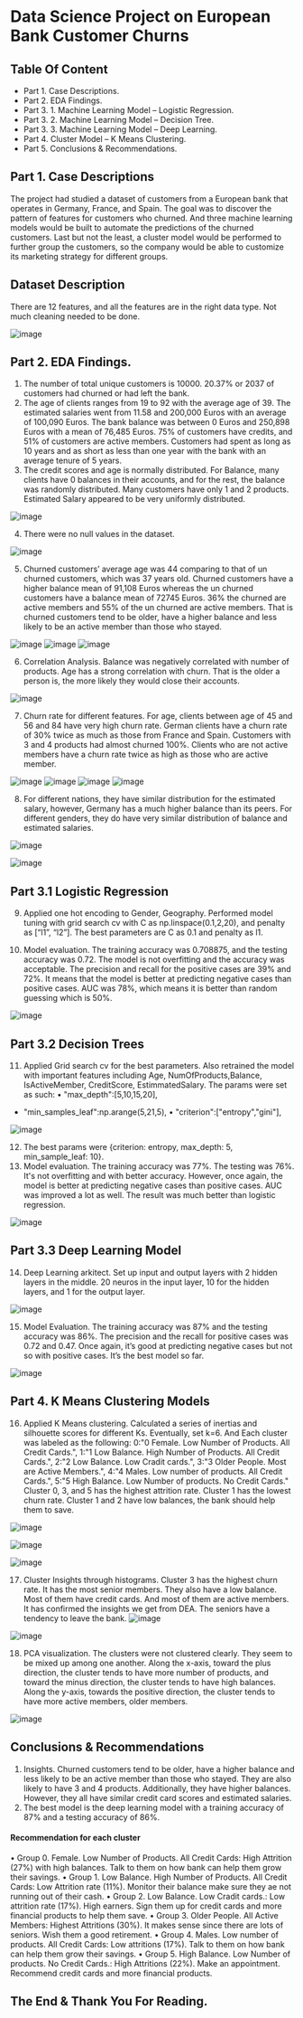 # Data Science Project on European Bank Customer Churns
## Table Of Content

* Part 1. Case Descriptions.
* Part 2. EDA Findings.
* Part 3. 1. Machine Learning Model – Logistic Regression.
* Part 3. 2. Machine Learning Model – Decision Tree.
* Part 3. 3.  Machine Learning Model – Deep Learning.
* Part 4. Cluster Model – K Means Clustering.
* Part 5. Conclusions & Recommendations. 

## Part 1. Case Descriptions
The project had studied a dataset of customers from a European bank that operates in Germany, France, and Spain. The goal was to discover the pattern of features for customers who churned. And three machine learning models would be built to automate the predictions of the churned customers. Last but not the least, a cluster model would be performed to further group the customers, so the company would be able to customize its marketing strategy for different groups.

## Dataset Description
There are 12 features, and all the features are in the right data type. Not much cleaning needed to be done.

![image](https://github.com/user-attachments/assets/7087425c-4e02-478f-b16e-628305c89985)


## Part 2. EDA Findings.
1.	The number of total unique customers is 10000. 20.37% or 2037 of customers had churned or had left the bank. 
2.	The age of clients ranges from 19 to 92 with the average age of 39. The estimated salaries went from 11.58 and 200,000 Euros with an average of 100,090 Euros. The bank balance was between 0 Euros and 250,898 Euros with a mean of 76,485 Euros. 75% of customers have credits, and 51% of customers are active members. Customers had spent as long as 10 years and as short as less than one year with the bank with an average tenure of 5 years.
3.	The credit scores and age is normally distributed.  For Balance, many clients have 0 balances in their accounts, and for the rest, the balance was randomly distributed. Many customers have only 1 and 2 products. Estimated Salary appeared to be very uniformly distributed.

![image](https://github.com/user-attachments/assets/1d2ae52f-2ba4-45db-bfe8-d947a17c539d)

 
4.	There were no null values in the dataset.  

![image](https://github.com/user-attachments/assets/01d529a9-44f0-46c7-8edd-6647d040c931)


5.	Churned customers’ average age was 44 comparing to that of un churned customers, which was 37 years old. Churned customers have a higher balance mean of 91,108 Euros whereas the un churned customers have a balance mean of 72745 Euros. 36% the churned are active members and 55% of the un churned are active members.  That is churned customers tend to be older, have a higher balance and less likely to be an active member than those who stayed. 
 
![image](https://github.com/user-attachments/assets/6d002129-bcbe-49a8-b6c6-8f3f0aaff8b7)
![image](https://github.com/user-attachments/assets/43c3ed7b-0e74-4283-9e53-d4b286f2baf2)
![image](https://github.com/user-attachments/assets/54bc03bc-c294-4d95-8862-97892065864a)

 
6.	Correlation Analysis. Balance was negatively correlated with number of products. Age has a strong correlation with churn. That is the older a person is, the more likely they would close their accounts.

![image](https://github.com/user-attachments/assets/741c1ae0-a58d-4aff-8b8e-79ea5a3b37f5)

 
7.	Churn rate for different features. For age, clients between age of 45 and 56 and 84 have very high churn rate. German clients have a churn rate of 30% twice as much as those from France and Spain. Customers with 3 and 4 products had almost churned 100%. Clients who are not active members have a churn rate twice as high as those who are active member. 
 
![image](https://github.com/user-attachments/assets/e9184e40-2157-4cba-910d-d80444030cc2)
![image](https://github.com/user-attachments/assets/b5256f05-7232-41e8-854d-46d73887f39b)
![image](https://github.com/user-attachments/assets/c6009be2-ed69-4aec-99e4-369e7d581a64)
![image](https://github.com/user-attachments/assets/0c9c12a9-eb4c-4875-9051-a61d9f32d27b)


 


8.	For different nations, they have similar distribution for the estimated salary, however, Germany has a much higher balance than its peers. For different genders, they do have very similar distribution of balance and estimated salaries.

![image](https://github.com/user-attachments/assets/ebad4e3c-8750-440a-9edc-b41829d3c27b)

![image](https://github.com/user-attachments/assets/7e51ed3e-3ff0-4d98-88d4-2d75dd1402f2)


## Part 3.1 Logistic Regression
9.	Applied one hot encoding to Gender, Geography. Performed model tuning with grid search cv with C as np.linspace(0.1,2,20), and penalty as [“l1”, “l2”]. The best parameters are C as 0.1 and penalty as l1.

10.	Model evaluation. The training accuracy was 0.708875, and the testing accuracy was 0.72. The model is not overfitting and the accuracy was acceptable. The precision and recall for the positive cases are 39% and 72%. It means that the model is better at predicting negative cases than positive cases. AUC was 78%, which means it is better than random guessing which is 50%.

![image](https://github.com/user-attachments/assets/94d6690d-e391-4bcd-99ef-e94d803379e5)


## Part 3.2 Decision Trees
11.	Applied Grid search cv for the best parameters. Also retrained the  model with important features including Age, NumOfProducts,Balance, IsActiveMember, CreditScore, EstimmatedSalary. The params were set as such:
•	"max_depth":[5,10,15,20],
* "min_samples_leaf":np.arange(5,21,5),
•	"criterion":["entropy","gini"],

![image](https://github.com/user-attachments/assets/dfd3abdd-44ea-4773-b260-e7772957b4a7)


12.	The best params were {criterion: entropy, max_depth: 5, min_sample_leaf: 10}.
13.	Model evaluation. The training accuracy was 77%. The testing was 76%. It's not overfitting and with better accuracy. However, once again, the model is better at predicting negative cases than positive cases. AUC was improved a lot as well. The result was much better than logistic regression.

![image](https://github.com/user-attachments/assets/ef075a81-544d-44ac-a2c7-09416f41943b)


## Part 3.3 Deep Learning Model
14.	Deep Learning arkitect. Set up input and output layers with 2 hidden layers in the middle. 20 neuros in the input layer, 10 for the hidden layers, and 1 for the output layer. 

![image](https://github.com/user-attachments/assets/d06fcef1-945e-4cb8-984d-f31b75ef57f0)

 
15.	Model Evaluation. The training accuracy was 87% and the testing accuracy was 86%. The precision and the recall for positive cases was 0.72 and 0.47. Once again, it’s good at predicting negative cases but not so with positive cases. It’s the best model so far.

![image](https://github.com/user-attachments/assets/fd93d68b-e551-4778-984b-2616c08daed1)


## Part 4. K Means Clustering Models
16.	Applied K Means clustering. Calculated a series of inertias and silhouette scores for different Ks. Eventually, set k=6. And Each cluster was labeled as the following:
0:"0 Female. Low Number of Products. All Credit Cards.",
1:"1 Low Balance. High Number of Products. All Credit Cards.",
2:"2 Low Balance. Low Cradit cards.",
3:"3 Older People. Most are Active Members.",
4:"4 Males. Low number of products. All Credit Cards.",
5:"5 High Balance. Low Number of products. No Credit Cards."
Cluster 0, 3, and 5 has the highest attrition rate. Cluster 1 has the lowest churn rate. Cluster 1 and 2 have low balances, the bank should help them to save.

![image](https://github.com/user-attachments/assets/3abc8b20-057b-4118-a347-4a11803ce917)

![image](https://github.com/user-attachments/assets/302fe1de-13e6-4ac6-bd44-7f1b7c500f9f)

![image](https://github.com/user-attachments/assets/73e88fc7-1e72-4c87-8b4e-be87435db810)

17. Cluster Insights through histograms. Cluster 3 has the highest churn rate. It has the most senior members. They also have a low balance. Most of them have credit cards. And most of them are active members. It has confirmed the insights we get from DEA. The seniors have a tendency to leave the bank.
![image](https://github.com/user-attachments/assets/a6ee5a5c-b32c-4c6a-ace4-d4b6e0ba5de4)

![image](https://github.com/user-attachments/assets/6ccf441f-e5f7-4b30-82f4-2de3bfdeb891)

 
18.	PCA visualization. The clusters were not clustered clearly. They seem to be mixed up among one another. Along the x-axis, toward the plus direction, the cluster tends to have more number of products, and toward the minus direction, the cluster tends to have high balances. Along the y-axis, towards the positive direction, the cluster tends to have more active members, older members.

![image](https://github.com/user-attachments/assets/c488d5bb-1d3d-4eb8-b2ca-ef61f2390c72)


## Conclusions & Recommendations
1.	Insights. Churned customers tend to be older, have a higher balance and less likely to be an active member than those who stayed. They are also likely to have 3 and 4 products. Additionally, they have higher balances. However, they all have similar credit card scores and estimated salaries.
2.	The best model is the deep learning model with a training accuracy of 87% and a testing accuracy of 86%.
#### Recommendation for each cluster
•	Group 0. Female. Low Number of Products. All Credit Cards: High Attrition (27%) with high balances. Talk to them on how bank can help them grow their savings. 
•	Group 1. Low Balance. High Number of Products. All Credit Cards: Low Attrition rate (11%). Monitor their balance make sure they ae not running out of their cash.
•	Group 2. Low Balance. Low Cradit cards.: Low attrition rate (17%). High earners. Sign them up for credit cards and more financial products to help them save.
•	Group 3. Older People. All Active Members: Highest Attritions (30%). It makes sense since there are lots of seniors. Wish them a good retirement.
•	Group 4. Males. Low number of products. All Credit Cards: Low attritions (17%). Talk to them on how bank can help them grow their savings.
•	Group 5. High Balance. Low Number of products. No Credit Cards.: High Attritions (22%). Make an appointment. Recommend credit cards and more financial products.

## The End & Thank You For Reading.

